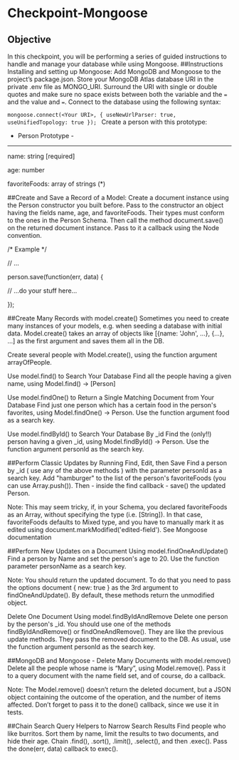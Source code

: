 # Checkpoint-Mongoose 
## Objective
In this checkpoint, you will be performing a series of guided instructions to handle and manage your database while using Mongoose.
##Instructions
Installing and setting up Mongoose:
Add MongoDB and Mongoose to the project’s package.json.  Store your MongoDB Atlas database URI in the private .env file as MONGO_URI. Surround the URI with single or double quotes and make sure no space exists between both the variable and the `=` and the value and `=`. Connect to the database using the following syntax:

`mongoose.connect(<Your URI>, { useNewUrlParser: true, useUnifiedTopology: true }); `
Create a person with this prototype:
- Person Prototype -
--------------------
name: string [required]

age: number

favoriteFoods: array of strings (*)

##Create and Save a Record of a Model:
Create a document instance using the Person constructor you built before. Pass to the constructor an object having the fields name, age, and favoriteFoods. Their types must conform to the ones in the Person Schema. Then call the method document.save() on the returned document instance. Pass to it a callback using the Node convention. 

 

/* Example */

// ...

person.save(function(err, data) {

  // ...do your stuff here...

});

##Create Many Records with model.create()
Sometimes you need to create many instances of your models, e.g. when seeding a database with initial data. Model.create() takes an array of objects like [{name: 'John', ...}, {...}, ...] as the first argument and saves them all in the DB.

Create several people with Model.create(), using the function argument arrayOfPeople.

Use model.find() to Search Your Database
Find all the people having a given name, using Model.find() -> [Person]

Use model.findOne() to Return a Single Matching Document from Your Database
Find just one person which has a certain food in the person's favorites, using Model.findOne() -> Person. Use the function argument food as a search key.

Use model.findById() to Search Your Database By _id
Find the (only!!) person having a given _id, using Model.findById() -> Person. Use the function argument personId as the search key.

 
##Perform Classic Updates by Running Find, Edit, then Save
Find a person by _id ( use any of the above methods ) with the parameter personId as a search key. Add "hamburger" to the list of the person's favoriteFoods (you can use Array.push()). Then - inside the find callback - save() the updated Person.

Note: This may seem tricky, if, in your Schema, you declared favoriteFoods as an Array, without specifying the type (i.e. [String]). In that case, favoriteFoods defaults to Mixed type, and you have to manually mark it as edited using document.markModified('edited-field'). See Mongoose documentation

 

##Perform New Updates on a Document Using model.findOneAndUpdate()
Find a person by Name and set the person's age to 20. Use the function parameter personName as a search key.

Note: You should return the updated document. To do that you need to pass the options document { new: true } as the 3rd argument to findOneAndUpdate(). By default, these methods return the unmodified object.

Delete One Document Using model.findByIdAndRemove
Delete one person by the person's _id. You should use one of the methods findByIdAndRemove() or findOneAndRemove(). They are like the previous update methods. They pass the removed document to the DB. As usual, use the function argument personId as the search key.
 

##MongoDB and Mongoose - Delete Many Documents with model.remove()
Delete all the people whose name is “Mary”, using Model.remove(). Pass it to a query document with the name field set, and of course, do a callback.

Note: The Model.remove() doesn’t return the deleted document, but a JSON object containing the outcome of the operation, and the number of items affected. Don’t forget to pass it to the done() callback, since we use it in tests.
 
##Chain Search Query Helpers to Narrow Search Results
Find people who like burritos. Sort them by name, limit the results to two documents, and hide their age. Chain .find(), .sort(), .limit(), .select(), and then .exec(). Pass the done(err, data) callback to exec().

 


